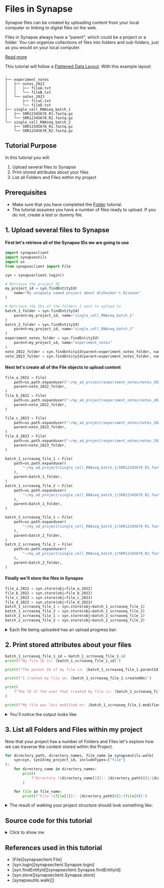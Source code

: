 # Files in Synapse
Synapse files can be created by uploading content from your local computer or linking to digital files on the web.

Files in Synapse always have a “parent”, which could be a project or a folder. You can organize collections of files into folders and sub-folders, just as you would on your local computer.

[Read more](../../explanations/domain_models_of_synapse.md#files)


This tutorial will follow a [Flattened Data Layout](../../explanations/structuring_your_project.md#flattened-data-layout-example). With this example layout:
```
.
├── experiment_notes
│   ├── notes_2022
│   │   ├── fileA.txt
│   │   └── fileB.txt
│   └── notes_2023
│       ├── fileC.txt
│       └── fileD.txt
├── single_cell_RNAseq_batch_1
│   ├── SRR12345678_R1.fastq.gz
│   └── SRR12345678_R2.fastq.gz
└── single_cell_RNAseq_batch_2
    ├── SRR12345678_R1.fastq.gz
    └── SRR12345678_R2.fastq.gz
```

## Tutorial Purpose
In this tutorial you will:

1. Upload several files to Synapse
1. Print stored attributes about your files
1. List all Folders and Files within my project


## Prerequisites
* Make sure that you have completed the [Folder](./folder.md) tutorial.
* The tutorial assumes you have a number of files ready to upload. If you do not, create a test or dummy file.


## 1. Upload several files to Synapse

#### First let's retrieve all of the Synapse IDs we are going to use
```python
import synapseclient
import synapseutils
import os
from synapseclient import File

syn = synapseclient.login()

# Retrieve the project ID
my_project_id = syn.findEntityId(
    name="My uniquely named project about Alzheimer's Disease"
)

# Retrieve the IDs of the folders I want to upload to
batch_1_folder = syn.findEntityId(
    parent=my_project_id, name="single_cell_RNAseq_batch_1"
)
batch_2_folder = syn.findEntityId(
    parent=my_project_id, name="single_cell_RNAseq_batch_2"
)
experiment_notes_folder = syn.findEntityId(
    parent=my_project_id, name="experiment_notes"
)
note_2022_folder = syn.findEntityId(parent=experiment_notes_folder, name="notes_2022")
note_2023_folder = syn.findEntityId(parent=experiment_notes_folder, name="notes_2023")
```

#### Next let's create all of the File objects to upload content

```python
file_a_2022 = File(
    path=os.path.expanduser("~/my_ad_project/experiment_notes/notes_2022/fileA.txt"),
    parent=note_2022_folder,
)
file_b_2022 = File(
    path=os.path.expanduser("~/my_ad_project/experiment_notes/notes_2022/fileB.txt"),
    parent=note_2022_folder,
)

file_c_2023 = File(
    path=os.path.expanduser("~/my_ad_project/experiment_notes/notes_2023/fileC.txt"),
    parent=note_2023_folder,
)
file_d_2023 = File(
    path=os.path.expanduser("~/my_ad_project/experiment_notes/notes_2023/fileD.txt"),
    parent=note_2023_folder,
)

batch_1_scrnaseq_file_1 = File(
    path=os.path.expanduser(
        "~/my_ad_project/single_cell_RNAseq_batch_1/SRR12345678_R1.fastq.gz"
    ),
    parent=batch_1_folder,
)
batch_1_scrnaseq_file_2 = File(
    path=os.path.expanduser(
        "~/my_ad_project/single_cell_RNAseq_batch_1/SRR12345678_R2.fastq.gz"
    ),
    parent=batch_1_folder,
)

batch_2_scrnaseq_file_1 = File(
    path=os.path.expanduser(
        "~/my_ad_project/single_cell_RNAseq_batch_2/SRR12345678_R1.fastq.gz"
    ),
    parent=batch_2_folder,
)
batch_2_scrnaseq_file_2 = File(
    path=os.path.expanduser(
        "~/my_ad_project/single_cell_RNAseq_batch_2/SRR12345678_R2.fastq.gz"
    ),
    parent=batch_2_folder,
)
```

#### Finally we'll store the files in Synapse

```python
file_a_2022 = syn.store(obj=file_a_2022)
file_b_2022 = syn.store(obj=file_b_2022)
file_c_2023 = syn.store(obj=file_c_2023)
file_d_2023 = syn.store(obj=file_d_2023)
batch_1_scrnaseq_file_1 = syn.store(obj=batch_1_scrnaseq_file_1)
batch_1_scrnaseq_file_2 = syn.store(obj=batch_1_scrnaseq_file_2)
batch_2_scrnaseq_file_1 = syn.store(obj=batch_2_scrnaseq_file_1)
batch_2_scrnaseq_file_2 = syn.store(obj=batch_2_scrnaseq_file_2)
```


<details class="example">
  <summary>Each file being uploaded has an upload progress bar:</summary>

```
##################################################
 Uploading file to Synapse storage
##################################################

Uploading [####################]100.00%   2.0bytes/2.0bytes (1.8bytes/s) SRR12345678_R1.fastq.gz Done...
```

</details>


## 2. Print stored attributes about your files

```python
batch_1_scrnaseq_file_1_id = batch_1_scrnaseq_file_1.id
print(f"My file ID is: {batch_1_scrnaseq_file_1_id}")

print(f"The parent ID of my file is: {batch_1_scrnaseq_file_1.parentId}")

print(f"I created my file on: {batch_1_scrnaseq_file_1.createdOn}")

print(
    f"The ID of the user that created my file is: {batch_1_scrnaseq_file_1.createdBy}"
)

print(f"My file was last modified on: {batch_1_scrnaseq_file_1.modifiedOn}")
```

<details class="example">
  <summary>You'll notice the output looks like:</summary>
```
My file ID is: syn53205687
The parent ID of my file is: syn53205629
I created my file on: 2023-12-28T21:55:17.971Z
The ID of the user that created my file is: 3481671
My file was last modified on: 2023-12-28T21:55:17.971Z
```
</details>


## 3. List all Folders and Files within my project

Now that your project has a number of Folders and Files let's explore how we can traverse the content stored within the Project.

```python
for directory_path, directory_names, file_name in synapseutils.walk(
    syn=syn, synId=my_project_id, includeTypes=["file"]
):
    for directory_name in directory_names:
        print(
            f"Directory ({directory_name[1]}): {directory_path[0]}/{directory_name[0]}"
        )

    for file in file_name:
        print(f"File ({file[1]}): {directory_path[0]}/{file[0]}")
```


<details class="example">
  <summary>The result of walking your project structure should look something like:</summary>
```
Directory (syn53205630): My uniquely named project about Alzheimer's Disease/experiment_notes
Directory (syn53205629): My uniquely named project about Alzheimer's Disease/single_cell_RNAseq_batch_1
Directory (syn53205656): My uniquely named project about Alzheimer's Disease/single_cell_RNAseq_batch_2
Directory (syn53205632): My uniquely named project about Alzheimer's Disease/experiment_notes/notes_2022
Directory (syn53205631): My uniquely named project about Alzheimer's Disease/experiment_notes/notes_2023
File (syn53205683): My uniquely named project about Alzheimer's Disease/experiment_notes/notes_2022/fileA.txt
File (syn53205684): My uniquely named project about Alzheimer's Disease/experiment_notes/notes_2022/fileB.txt
File (syn53205685): My uniquely named project about Alzheimer's Disease/experiment_notes/notes_2023/fileC.txt
File (syn53205686): My uniquely named project about Alzheimer's Disease/experiment_notes/notes_2023/fileD.txt
File (syn53205687): My uniquely named project about Alzheimer's Disease/single_cell_RNAseq_batch_1/SRR12345678_R1.fastq.gz
File (syn53205688): My uniquely named project about Alzheimer's Disease/single_cell_RNAseq_batch_1/SRR12345678_R2.fastq.gz
File (syn53205689): My uniquely named project about Alzheimer's Disease/single_cell_RNAseq_batch_2/SRR12345678_R1.fastq.gz
File (syn53205690): My uniquely named project about Alzheimer's Disease/single_cell_RNAseq_batch_2/SRR12345678_R2.fastq.gz
```
</details>


## Source code for this tutorial

<details class="quote">
  <summary>Click to show me</summary>

```python
{!docs/tutorials/python/tutorial_scripts/file.py!}
```
</details>

## References used in this tutorial

- [File][synapseclient.File]
- [syn.login][synapseclient.Synapse.login]
- [syn.findEntityId][synapseclient.Synapse.findEntityId]
- [syn.store][synapseclient.Synapse.store]
- [synapseutils.walk][]
